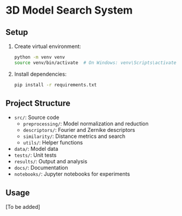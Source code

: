 # 3D Model Search System

## Setup
1. Create virtual environment:
   ```bash
   python -m venv venv
   source venv/bin/activate  # On Windows: venv\Scripts\activate
   ```

2. Install dependencies:
   ```bash
   pip install -r requirements.txt
   ```

## Project Structure
- `src/`: Source code
  - `preprocessing/`: Model normalization and reduction
  - `descriptors/`: Fourier and Zernike descriptors
  - `similarity/`: Distance metrics and search
  - `utils/`: Helper functions
- `data/`: Model data
- `tests/`: Unit tests
- `results/`: Output and analysis
- `docs/`: Documentation
- `notebooks/`: Jupyter notebooks for experiments

## Usage
[To be added]